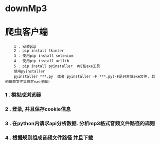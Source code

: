 # downMp3
# 爬虫客户端

```
    1 . 安装pip
    2 . pip install tkinter
    3 . 使用pip install selenium
    4 . 使用pip install urllib
    5 . pip install pyinstaller  #打包exe工具
    使用pyinstaller
    pyinstaller ***.py  或者 pyinstaller -F ***.py(-F是只生成exe文件, 其他依赖文件集成在exe里面)
```

 ### 1 . 模拟成浏览器
 ### 2 . 登录, 并且保存cookie信息
 ### 3 . 在python内请求api分析数据.   分析mp3格式音频文件路径的规则
 ### 4 . 根据规则组成音频文件路径   并且下载
